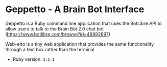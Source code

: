 # Geppetto - A Brain Bot Interface

Geppetto is a Ruby command line application that uses the BotLibre API to allow users to talk to the Brain Bot 2.0 chat bot (https://www.botlibre.com/browse?id=46893897)

Web-etto is a tiny web application that provides the same functionality through a text box rather than the terminal

- Ruby version: `3.2.1`
